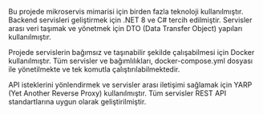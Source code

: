 Bu projede mikroservis mimarisi için birden fazla teknoloji kullanılmıştır. Backend servisleri geliştirmek için .NET 8 ve C# tercih edilmiştir. Servisler arası veri taşımak ve yönetmek için DTO (Data Transfer Object) yapıları kullanılmıştır.

Projede servislerin bağımsız ve taşınabilir şekilde çalışabilmesi için Docker kullanılmıştır. Tüm servisler ve bağımlılıkları, docker-compose.yml dosyası ile yönetilmekte ve tek komutla çalıştırılabilmektedir.

API isteklerini yönlendirmek ve servisler arası iletişimi sağlamak için YARP (Yet Another Reverse Proxy) kullanılmıştır. Tüm servisler REST API standartlarına uygun olarak geliştirilmiştir.
